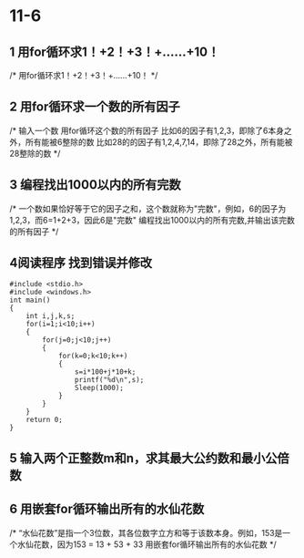 #  11-6  
## 1 用for循环求1！+2！+3！+……+10！  
/*
用for循环求1！+2！+3！+……+10！
*/  


## 2 用for循环求一个数的所有因子  
/*
输入一个数
用for循环这个数的所有因子
比如6的因子有1,2,3，即除了6本身之外，所有能被6整除的数
比如28的的因子有1,2,4,7,14，即除了28之外，所有能被28整除的数
*/

## 3 编程找出1000以内的所有完数    
/*
一个数如果恰好等于它的因子之和，这个数就称为"完数"，例如，6的因子为1,2,3，而6=1+2+3，因此6是"完数"
编程找出1000以内的所有完数,并输出该完数的所有因子
*/
## 4阅读程序 找到错误并修改
```
#include <stdio.h>
#include <windows.h>
int main()
{
	int i,j,k,s;
	for(i=1;i<10;i++)
	{
		for(j=0;j<10;j++)
		{
			for(k=0;k<10;k++)
			{
				s=i*100+j*10+k;
				printf("%d\n",s);
				Sleep(1000);
			}
		}
	}
	return 0;
}
 ``` 
## 5 输入两个正整数m和n，求其最大公约数和最小公倍数  
## 6 用嵌套for循环输出所有的水仙花数  
/*
“水仙花数”是指一个3位数，其各位数字立方和等于该数本身。例如，153是一个水仙花数，因为153 = 13 + 53 + 33
用嵌套for循环输出所有的水仙花数
*/

